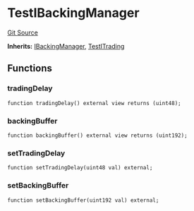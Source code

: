 # TestIBackingManager
[Git Source](https://github.com/larrythecucumber321/protocol/blob/3222eb21fbb20ddd3d3fa2233072dfa96ea3e340/contracts/interfaces/IBackingManager.sol)

**Inherits:**
[IBackingManager](/src/contracts/interfaces/IBackingManager.sol/interface.IBackingManager.md), [TestITrading](/src/contracts/interfaces/ITrading.sol/interface.TestITrading.md)


## Functions
### tradingDelay


```solidity
function tradingDelay() external view returns (uint48);
```

### backingBuffer


```solidity
function backingBuffer() external view returns (uint192);
```

### setTradingDelay


```solidity
function setTradingDelay(uint48 val) external;
```

### setBackingBuffer


```solidity
function setBackingBuffer(uint192 val) external;
```

